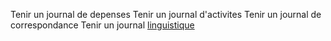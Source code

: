Tenir un journal de depenses
Tenir un journal d'activites
Tenir un journal de correspondance
Tenir un journal [linguistique](linguistique)